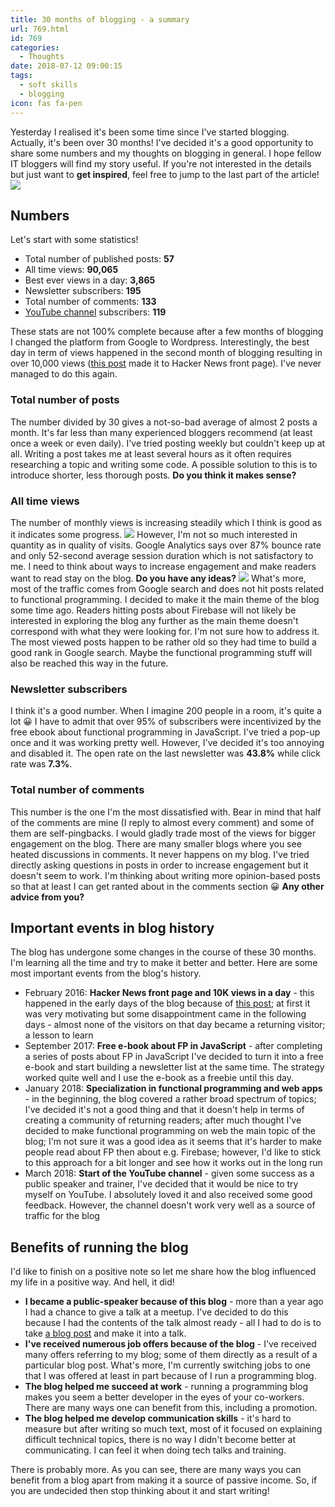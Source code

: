 ```yaml
---
title: 30 months of blogging - a summary
url: 769.html
id: 769
categories:
  - Thoughts
date: 2018-07-12 09:00:15
tags:
  - soft skills
  - blogging
icon: fas fa-pen
---
```


Yesterday I realised it's been some time since I've started blogging. Actually, it's been over 30 months! I've decided it's a good opportunity to share some numbers and my thoughts on blogging in general. I hope fellow IT bloggers will find my story useful. If you're not interested in the details but just want to **get inspired**, feel free to jump to the last part of the article! ![](https://codewithstyle.info/wp-content/uploads/2018/07/30-months-of-blogging.png)

Numbers
-------

Let's start with some statistics!

*   Total number of published posts: **57**
*   All time views: **90,065**
*   Best ever views in a day: **3,865**
*   Newsletter subscribers: **195**
*   Total number of comments: **133**
*   [YouTube channel](https://www.youtube.com/codewithstyleinfo) subscribers: **119**

These stats are not 100% complete because after a few months of blogging I changed the platform from Google to Wordpress. Interestingly, the best day in term of views happened in the second month of blogging resulting in over 10,000 views ([this post](https://codewithstyle.info/scalas-option-monad-versus-null-conditional-operator-in-c/) made it to Hacker News front page). I've never managed to do this again.

### Total number of posts

The number divided by 30 gives a not-so-bad average of almost 2 posts a month. It's far less than many experienced bloggers recommend (at least once a week or even daily). I've tried posting weekly but couldn't keep up at all. Writing a post takes me at least several hours as it often requires researching a topic and writing some code. A possible solution to this is to introduce shorter, less thorough posts. **Do you think it makes sense?**

### All time views

The number of monthly views is increasing steadily which I think is good as it indicates some progress. ![](https://codewithstyle.info/wp-content/uploads/2018/07/blog-monthly-views-1024x192.png) However, I'm not so much interested in quantity as in quality of visits. Google Analytics says over 87% bounce rate and only 52-second average session duration which is not satisfactory to me. I need to think about ways to increase engagement and make readers want to read stay on the blog. **Do you have any ideas?** ![](https://codewithstyle.info/wp-content/uploads/2018/07/top-posts-by-views.png) What's more, most of the traffic comes from Google search and does not hit posts related to functional programming. I decided to make it the main theme of the blog some time ago. Readers hitting posts about Firebase will not likely be interested in exploring the blog any further as the main theme doesn't correspond with what they were looking for. I'm not sure how to address it. The most viewed posts happen to be rather old so they had time to build a good rank in Google search. Maybe the functional programming stuff will also be reached this way in the future.

### Newsletter subscribers

I think it's a good number. When I imagine 200 people in a room, it's quite a lot 😀 I have to admit that over 95% of subscribers were incentivized by the free ebook about functional programming in JavaScript. I've tried a pop-up once and it was working pretty well. However, I've decided it's too annoying and disabled it. The open rate on the last newsletter was **43.8%** while click rate was **7.3%**.

### Total number of comments

This number is the one I'm the most dissatisfied with. Bear in mind that half of the comments are mine (I reply to almost every comment) and some of them are self-pingbacks. I would gladly trade most of the views for bigger engagement on the blog. There are many smaller blogs where you see heated discussions in comments. It never happens on my blog. I've tried directly asking questions in posts in order to increase engagement but it doesn't seem to work. I'm thinking about writing more opinion-based posts so that at least I can get ranted about in the comments section 😀 **Any other advice from you?**

Important events in blog history
--------------------------------

The blog has undergone some changes in the course of these 30 months. I'm learning all the time and try to make it better and better. Here are some most important events from the blog's history.

*   February 2016: **Hacker News front page and 10K views in a day** \- this happened in the early days of the blog because of [this post](https://codewithstyle.info/scalas-option-monad-versus-null-conditional-operator-in-c/); at first it was very motivating but some disappointment came in the following days - almost none of the visitors on that day became a returning visitor; a lesson to learn
*   September 2017: **Free e-book about FP in JavaScript** \- after completing a series of posts about FP in JavaScript I've decided to turn it into a free e-book and start building a newsletter list at the same time. The strategy worked quite well and I use the e-book as a freebie until this day.
*   January 2018: **Specialization in functional programming and web apps** \- in the beginning, the blog covered a rather broad spectrum of topics; I've decided it's not a good thing and that it doesn't help in terms of creating a community of returning readers; after much thought I've decided to make functional programming on web the main topic of the blog; I'm not sure it was a good idea as it seems that it's harder to make people read about FP then about e.g. Firebase; however, I'd like to stick to this approach for a bit longer and see how it works out in the long run
*   March 2018: **Start of the YouTube channel** \- given some success as a public speaker and trainer, I've decided that it would be nice to try myself on YouTube. I absolutely loved it and also received some good feedback. However, the channel doesn't work very well as a source of traffic for the blog

Benefits of running the blog
----------------------------

I'd like to finish on a positive note so let me share how the blog influenced my life in a positive way. And hell, it did!

*   **I became a public-speaker because of this blog** \- more than a year ago I had a chance to give a talk at a meetup. I've decided to do this because I had the contents of the talk almost ready - all I had to do is to take [a blog post](https://codewithstyle.info/building-serverless-web-application-angular-2-webtask-firebase/) and make it into a talk.
*   **I've received numerous job offers because of the blog** \- I've received many offers referring to my blog; some of them directly as a result of a particular blog post. What's more, I'm currently switching jobs to one that I was offered at least in part because of I run a programming blog.
*   **The blog helped me succeed at work** \- running a programming blog makes you seem a better developer in the eyes of your co-workers. There are many ways one can benefit from this, including a promotion.
*   **The blog helped me develop communication skills** \- it's hard to measure but after writing so much text, most of it focused on explaining difficult technical topics, there is no way I didn't become better at communicating. I can feel it when doing tech talks and training.

There is probably more. As you can see, there are many ways you can benefit from a blog apart from making it a source of passive income. So, if you are undecided then stop thinking about it and start writing!